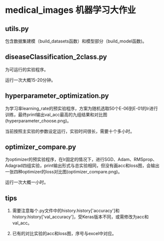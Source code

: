 # medical_images 机器学习大作业

## utils.py
包含数据集建模（build_datasets函数）和模型部分（build_model函数)。
## diseaseClassification_2class.py
为可运行的实验程序。


运行一次大概15-20分钟。
## hyperparameter_optimization.py
为学习率learning_rate的预实验程序，方案为随机选取50个E-06到E-01的lr进行训练，最终print输出val_acc最高的九组结果和对比图(hyperparameter_choose.png)。


当前按照主实验的参数设定运行，实验时间很长，需要十个多小时。
## optimizer_compare.py
为optimizer的预实验程序，在lr固定的情况下，进行SGD、Adam、RMSprop、Adagrad四组实验，print输出形式与总实验相同，但没有画acc和loss图，会输出一张四种optimizer的loss对比图(optimizer_compare.png)。


运行一次大概一小时。
## tips
1. 需要注意每个.py文件中的history.history['accuracy']和 history.history['val_accuracy']，受Keras版本不同，或需修改为acc和val_acc。


2. 已有的对比实验的acc和loss图，序号与excel中对应。
